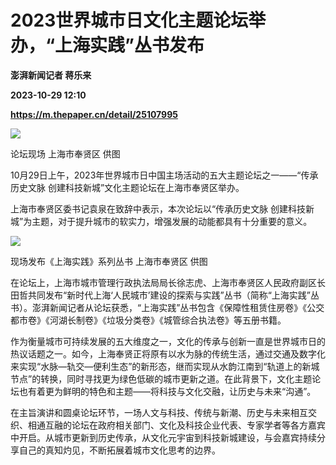 # 2023世界城市日文化主题论坛举办，“上海实践”丛书发布
**澎湃新闻记者 蒋乐来**

**2023-10-29 12:10**

**https://m.thepaper.cn/detail/25107995**

![](https://imagecloud.thepaper.cn/thepaper/image/276/139/255.jpg)

论坛现场 上海市奉贤区 供图

10月29日上午，2023年世界城市日中国主场活动的五大主题论坛之一——“传承历史文脉 创建科技新城”文化主题论坛在上海市奉贤区举办。

上海市奉贤区委书记袁泉在致辞中表示，本次论坛以“传承历史文脉 创建科技新城”为主题，对于提升城市的软实力，增强发展的动能都具有十分重要的意义。

![](https://imagecloud.thepaper.cn/thepaper/image/276/139/256.jpg)

现场发布《上海实践》系列丛书 上海市奉贤区 供图

在论坛上，上海市城市管理行政执法局局长徐志虎、上海市奉贤区人民政府副区长田哲共同发布“新时代上海‘人民城市’建设的探索与实践”丛书（简称“上海实践”丛书）。澎湃新闻记者从论坛获悉，“上海实践”丛书包含《保障性租赁住房卷》《公交都市卷》《河湖长制卷》《垃圾分类卷》《城管综合执法卷》等五册书籍。

作为衡量城市可持续发展的五大维度之一，文化的传承与创新一直是世界城市日的热议话题之一。如今，上海奉贤正将原有以水为脉的传统生活，通过交通及数字化来实现“水脉—轨交—便利生态”的新形态，继而实现从水韵江南到“轨道上的新城节点”的转换，同时寻找更为绿色低碳的城市更新之道。在此背景下，文化主题论坛也有着更为鲜明的特色和主题——将科技与文化交融，让历史与未来“沟通”。

在主旨演讲和圆桌论坛环节，一场人文与科技、传统与新潮、历史与未来相互交织、相通互融的论坛在政府相关部门、文化及科技企业代表、专家学者等各方嘉宾中开启。从城市更新到历史传承，从文化元宇宙到科技新城建设，与会嘉宾持续分享自己的真知灼见，不断拓展着城市文化思考的边界。